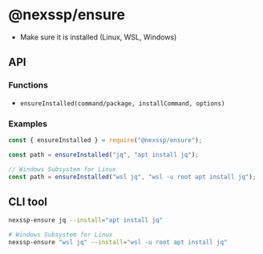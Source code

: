 # @nexssp/ensure

- Make sure it is installed (Linux, WSL, Windows)

## API

### Functions

- `ensureInstalled(command/package, installCommand, options)`

### Examples

```js
const { ensureInstalled } = require("@nexssp/ensure");

const path = ensureInstalled("jq", "apt install jq");

// Windows Subsystem for Linux
const path = ensureInstalled("wsl jq", "wsl -u root apt install jq");
```

## CLI tool

```sh
nexssp-ensure jq --install="apt install jq"

# Windows Subsystem for Linux
nexssp-ensure "wsl jq" --install="wsl -u root apt install jq"
```
